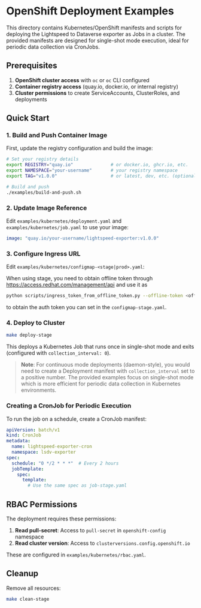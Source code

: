 # OpenShift Deployment Examples

This directory contains Kubernetes/OpenShift manifests and scripts for deploying the Lightspeed to Dataverse exporter as Jobs in a cluster. The provided manifests are designed for single-shot mode execution, ideal for periodic data collection via CronJobs.

## Prerequisites

1. **OpenShift cluster access** with `oc` or `oc` CLI configured
2. **Container registry access** (quay.io, docker.io, or internal registry)
3. **Cluster permissions** to create ServiceAccounts, ClusterRoles, and deployments

## Quick Start

### 1. Build and Push Container Image

First, update the registry configuration and build the image:

```bash
# Set your registry details
export REGISTRY="quay.io"              # or docker.io, ghcr.io, etc.
export NAMESPACE="your-username"       # your registry namespace
export TAG="v1.0.0"                    # or latest, dev, etc. (optional)

# Build and push
./examples/build-and-push.sh
```

### 2. Update Image Reference

Edit `examples/kubernetes/deployment.yaml` and `examples/kubernetes/job.yaml` to use your image:

```yaml
image: "quay.io/your-username/lightspeed-exporter:v1.0.0"
```

### 3. Configure Ingress URL

Edit `examples/kubernetes/configmap-<stage|prod>.yaml`:

When using stage, you need to obtain offline token through https://access.redhat.com/management/api and use it as
```bash
python scripts/ingress_token_from_offline_token.py --offline-token <offline-token> --env stage
```
to obtain the auth token you can set in the `configmap-stage.yaml`.

### 4. Deploy to Cluster

```bash
make deploy-stage
```

This deploys a Kubernetes Job that runs once in single-shot mode and exits (configured with `collection_interval: 0`).

> **Note**: For continuous mode deployments (daemon-style), you would need to create a Deployment manifest with `collection_interval` set to a positive number. The provided examples focus on single-shot mode which is more efficient for periodic data collection in Kubernetes environments.

### Creating a CronJob for Periodic Execution

To run the job on a schedule, create a CronJob manifest:

```yaml
apiVersion: batch/v1
kind: CronJob
metadata:
  name: lightspeed-exporter-cron
  namespace: lsdv-exporter
spec:
  schedule: "0 */2 * * *"  # Every 2 hours
  jobTemplate:
    spec:
      template:
        # Use the same spec as job-stage.yaml
```

## RBAC Permissions

The deployment requires these permissions:

1. **Read pull-secret**: Access to `pull-secret` in `openshift-config` namespace
2. **Read cluster version**: Access to `clusterversions.config.openshift.io`

These are configured in `examples/kubernetes/rbac.yaml`.

## Cleanup

Remove all resources:
```bash
make clean-stage
``` 